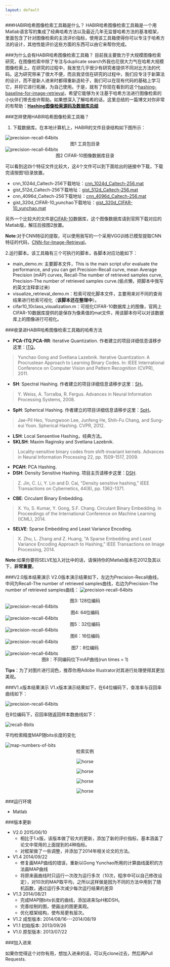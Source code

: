 ```yaml
---
layout: default
---
```


###HABIR哈希图像检索工具箱是什么？
HABIR哈希图像检索工具箱是一个用Matlab语言写的集成了经典哈希方法以及最近几年无监督哈希方法的基准框架，里面包含了针对图像检索的主流评价指标，使用该工具箱使得你可以专注于哈希方法的设计，其他性能评价这些方面的东西可以由它来帮你完成。

###为什么会有HABIR哈希图像检索工具箱？
目前我主要致力于大规模图像检索研究，在图像检索中除了专注与duplicate search外我也花很大力气在哈希大规模图像检索上。在研究的过程中，我发觉几乎很少有研究者提供不同对比方法的代码。这为研究带来了很大不便，而且我坚信在研究的过程中，我们应专注于新算法的设计，而不是新人进来时都得重新造轮子，我们可以在现有代码的基础上学习它，并将它进行拓展，为自己使用。于是，就有了你现在看到的这个[hashing-baseline-for-image-retrieval](https://github.com/willard-yuan/hashing-baseline-for-image-retrieval)，希望它能够为关注基于哈希方法进行图像检索的小伙伴们带去些许帮助。如果想深入了解哈希的话，这里总结的一篇博文对你非常的有帮助：[**Hashing图像检索源码及数据库总结**](http://yongyuan.name/blog/codes-of-hash-for-image-retrieval.html)

###怎样使用HABIR哈希图像检索工具箱？
1. 下载数据库。在本地计算机上，HABIR的文件目录结构如下图所示：
<img src="./doc/downfiles.png" alt="precision-recall-64bits"/>
<center>图1 工具包目录</center>

<img src="./doc/CIFAR-10.png" alt="precision-recall-64bits"/>
<center>图2 CIFAR-10图像数据库目录</center>

可以看到这四个特征文件比较大，这4个文件可以到下面给出的链接中下载，下载完请按图1目录放置。

- cnn\_1024d\_Caltech-256下载地址：[cnn_1024d_Caltech-256.mat](http://pan.baidu.com/s/1o67k5RG)
- gist\_512d\_Caltech-256下载地址：[gist_512d_Caltech-256.mat](http://pan.baidu.com/s/1jG8ECZW)
- cnn\_4096d\_Caltech-256下载地址：[cnn_4096d_Caltech-256.mat](http://pan.baidu.com/s/1eQIWkro)
- gist\_320d\_CIFAR-10\_yunchao下载地址：[gist_320d_CIFAR-10_yunchao.mat](http://pan.baidu.com/s/1o61KSQI)

另外一个比较大的文件是[CIFAR-10](http://www.cs.toronto.edu/~kriz/cifar.html)数据库，这个图像数据库请到官网下载对应的Matlab版，解压后按图2放置。

**Note**:对于CNN特征的提取，可以使用我写的一个采用VGG训练已模型提取CNN特征的代码，[CNN-for-Image-Retrieval](https://github.com/willard-yuan/CNN-for-Image-Retrieval)。

2.运行脚本。该工具箱有三个可执行的脚本，各脚本对应功能如下：

- main_demo.m: 主要脚本文件，This is the main script ufor evaluate the performance,  and you can get Precision-Recall curve, mean Average Precision (mAP) curves,  Recall-The number of retrieved samples curve, Precision-The number of retrieved samples curve.(偷点懒，把脚本中我写的英文注释拿过来)
- visualize\_retrieval_demo.m：检索可视化脚本文件，主要用来对不同的查询结果进行检索可视化（**该脚本还在整理中**）。
- cifar10_10class\_visualization.m：可视化CIFAR-10数据库上的图像，官网上CIFAR-10数据库提供的是保存为像素值的mat文件，用该脚本你可以对该数据库上的图像进行可视化。


###收录进HABIR哈希图像检索工具箱的哈希方法
- **PCA-ITQ**,**PCA-RR**: Iterative Quantization. 作者建立的项目详细信息请移步这里：[ITQ](http://www.unc.edu/~yunchao/itq.htm)。

> Yunchao Gong and Svetlana Lazebnik.  Iterative Quantization: A Procrustean Approach to Learning Binary Codes. In: IEEE International Conference on Computer Vision and Pattern Recognition (CVPR), 2011.

- **SH**: Spectral Hashing. 作者建立的项目详细信息请移步这里：[SH](http://www.cs.huji.ac.il/~yweiss/SpectralHashing/)。

> Y. Weiss, A. Torralba, R. Fergus. Advances in Neural Information Processing Systems, 2008.

- **SpH**: Spherical Hashing. 作者建立的项目详细信息请移步这里：[SpH](http://sglab.kaist.ac.kr/Spherical_Hashing/)。

> Jae-Pil Heo, Youngwoon Lee, Junfeng He, Shih-Fu Chang, and Sung-eui Yoon. Spherical Hashing. CVPR, 2012.

- **LSH**: Local Sensentive Hashing，经典方法。
- **SKLSH**: Maxim Raginsky and Svetlana Lazebnik. 

> Locality-sensitive binary codes from shift-invariant kernels. Advances in Neural Information Processing 22, pp. 1509-1517, 2009.

- **PCAH**: PCA Hashing.
- **DSH**: Density Sensitive Hashing. 项目主页请移步这里：[DSH](http://www.cad.zju.edu.cn/home/dengcai/Data/DSH.html).

> Z. Jin, C. Li, Y. Lin and D. Cai, "Density sensitive hashing," IEEE Transactions on Cybernetics, 44(8), pp. 1362-1371.

- **CBE**: Circulant Binary Embedding.

> X. Yu, S. Kumar, Y. Gong, S.F. Chang. Circulant Binary Embedding. In Proceedings of the International Conference on Machine Learning (ICML), 2014.

- **SELVE**: Sparse Embedding and Least Variance Encoding.

> X. Zhu, L. Zhang and Z. Huang, "A Sparse Embedding and Least Variance Encoding Approach to Hashing," IEEE Transactions on Image Processing, 2014.

**Note**:如果你要将SELVE加入对比中的话，请保持你的Matlab版本在2012及其以下，**非常重要**。

###V2.0版本结果演示
V2.0版本演示结果如下，左边为Precision-Recall曲线，中间为Recall-The number of retrieved samples曲线，右边为Precision-The number of retrieved samples曲线：
<img src="./doc/together_png/128bits.png" alt="precision-recall-64bits"/>
<center>图3: 128位编码</center>

<img src="./doc/together_png/64bits.png" alt="precision-recall-64bits"/>
<center>图4: 64位编码</center>

<img src="./doc/together_png/32bits.png" alt="precision-recall-64bits"/>
<center>图5：32位编码</center>

<img src="./doc/together_png/16bits.png" alt="precision-recall-64bits"/>
<center>图6：16位编码</center>

<img src="./doc/together_png/8bits.png" alt="precision-recall-64bits"/>
<center>图7：8位编码</center>

<img src="./doc/together_png/mAP.png" alt="precision-recall-64bits"/>
<center>图8：不同编码位下mAP曲线(run times = 1)</center>

**Tips**：为了对图片进行润色，推荐你用Adobe Illustrator对其进行处理使得其更加美观。

###V1.x版本结果演示
V1.x版本演示结果如下，在64位编码下，查准率与召回率曲线如下：

<img src="./doc/v1/PR-64bits.png" alt="precision-recall-64bits"/>

在8位编码下，召回率随返回样本数曲线如下：

<img src="./doc/v1/R-8bits.png" alt="recall-8bits"/>

平均检索精度MAP随bits长度的变化

<img src="./doc/v1/MAP.png" alt="map-numbers-of-bits"/>

<center>检索实例</center>

<p align="center"><img src="./doc/v1/horse_ID8_128_1.png" alt="horse"/></p>
<p align="center"><img src="./doc/v1/horse_ID8_128_2.png" alt="horse"/></p>
<p align="center"><img src="./doc/v1/car_ID13_128_1.png" alt="horse"/></p>
<p align="center"><img src="./doc/v1/car_ID13_128_2.png" alt="horse"/></p>

###运行环境

- Matlab

###版本更新
-  V2.0   2015/06/10
    - 相比于1.x版，该版本做了较大的更新，添加了新的评价指标，基本涵盖了论文中常用的上面提到的4种指标。
	- 对框架做了一些调整，并添加了2014年相关论文的方法。
-  V1.4   2014/09/22
    - 修复画MAP曲线的错误，重新以Gong Yunchao所用的计算曲线面积的方法画MAP曲线
	- 将原来画曲线时只运行一次改为运行多次（10次，程序中可以自己修改设定），对10次的MAP取平均，之所以这样做是因为不同的方法中用到了随机函数，通过运行多次减少每次运行结果的差异
-  V1.3   2014/08/21
	- 完成MAP随bits长度的曲线，添加进来SpH和DSH。
	- 完善绘制的图，使画出的图更美观。
	- 优化框架结构，使布局更有层次。
-  V1.2   成型版本: 2014/08/16---2014/08/19
-  V1.1   初始版本: 2013/09/26
-  V1.0   原型版本: 2013/07/22

###加入进来

如果你觉得这个对你有用，想加入进来的话，可以先clone过去，然后再Pull Requests.
